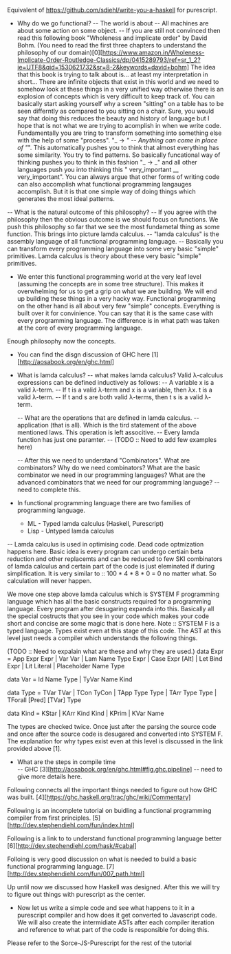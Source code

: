 Equivalent of https://github.com/sdiehl/write-you-a-haskell for purescript.

- Why do we go functional?
  -- The world is about 
  -- All machines are about some action on some object. 
  -- If you are still not convinced then read this following book "Wholeness and implicate order" by David Bohm. (You need to read the first three chapters to understand the philosophy of our domain)[0][https://www.amazon.in/Wholeness-Implicate-Order-Routledge-Classics/dp/0415289793/ref=sr_1_2?ie=UTF8&qid=1530621732&sr=8-2&keywords=david+bohm] The idea that this book is trying to talk about is... at least my interpretation in short... There are infinite objects that exist in this world and we need to somehow look at these things in a very unified way otherwise there is an explosion of concepts which is very difficult to keep track of. 
  You can basically start asking yourself why a screen "sitting" on a table has to be seen differntly as compared to you sitting on a chair. Sure, you would say that doing this reduces the beauty and history of language but I hope that is not what we are trying to acomplish in when we write code. Fundamentally you are tring to transform something into something else with the help of some "process". "_ -> _" -- Anything can come in place of "_". This automatically pushes you to think that almost everything has some similarity. You try to find patterns. So basically funcational way of thinking pushes you to think in this fashion "_ -> _" and all other languages push you into thinking this " very_important __ very_important". You can always argue that other forms of writing code can also accomplish what functional programming langauges accomplish. But it is that one simple way of doing things which generates the most ideal patterns.

--  What is the natural outcome of this philosophy?
  -- If you agree with the philosophy then the obvious outcome is we should focus on functions. We push this philosophy so far that we see the most fundametal thing as some function. This brings into picture lamda calculus.
  -- "lamda calculus" is the assembly language of all functional programming language.
  -- Basically you can transform every programming language into some very basic "simple" primitives. Lamda calculus is theory about these very basic "simple" primitives.

- We enter this functional programming world at the very leaf level (assuming the concepts are in some tree structure). This makes it overwhelming for us to get a grip on what we are building. We will end up building these things in a very hacky way. Functional programming on the other hand is all about very few "simple" concepts. Everything is built over it for convinience. You can say that it is the same case with every programming language. The difference is in what path was taken at the core of every programming language.
  
Enough philosophy now the concepts.

- You can find the disgn discussion of GHC here [1][http://aosabook.org/en/ghc.html]

- What is lamda calculus?
  -- what makes lamda calculus?
    Valid λ-calculus expressions can be defined inductively as follows:
    -- A variable x is a valid λ-term.
    -- If t is a valid λ-term and x is a variable, then λx. t is a valid λ-term.
    -- If t and s are both valid λ-terms, then t s is a valid λ-term.
  
  -- What are the operations that are defined in lamda calculus.
    -- application (that is all). Which is the tird statement of the above mentioned laws. This operation is left associtive.
    -- Every lamda function has just one paramter.
    -- (TODO :: Need to add few examples here)

  -- After this we need to understand "Combinators".
    What are combinators?
    Why do we need combinators?
    What are the basic combinator we need in our programming languages?
    What are the advanced combinators that we need for our programming language?
    -- need to complete this.

- In functional programming language there are two families of programming language.
    - ML - Typed lamda calculus (Haskell, Purescript)
    - Lisp - Untyped lamda calculus

-- Lamda calculus is used in optimising code. Dead code optmization happens here. Basic idea is every program can undergo certiain beta reduction and other replacemts and can be reduced to few SKI combinators of lamda calculus and certain part of the code is just eleminated if during simplification. It is very similar to :: 100 * 4 * 8 * 0 = 0 no matter what. So calculation will never happen.

We move one step above lamda calculus which is SYSTEM F programming language which has all the basic constructs required for a programming language. Every program after desugaring expanda into this. Basically all the special costructs that you see in your code which makes your code short and concise are some magic that is done here. Note :: SYSTEM F is a typed language. Types exist even at this stage of this code. The AST at this level just needs a compiler which understands the following things.

(TODO :: Need to expalain what are these and why they are used.)
data Expr
  = App Expr Expr
  | Var Var
  | Lam Name Type Expr
  | Case Expr [Alt]
  | Let Bind Expr
  | Lit Literal
  | Placeholder Name Type

data Var
  = Id Name Type
  | TyVar Name Kind

data Type
  = TVar TVar
  | TCon TyCon
  | TApp Type Type
  | TArr Type Type
  | TForall [Pred] [TVar] Type

data Kind
  = KStar
  | KArr Kind Kind
  | KPrim
  | KVar Name

The types are checked twice. Once just after the parsing the source code and once after the source code is desugared and converted into SYSTEM F. The explanation for why types exist even at this level is discussed in the link provided above [1].

- What are the steps in compile time    
    -- GHC [3][http://aosabook.org/en/ghc.html#fig.ghc.pipeline]
    -- need to give more details here.

Following connects all the important things needed to figure out how GHC was built.
    [4][https://ghc.haskell.org/trac/ghc/wiki/Commentary]

Following is an incomplete tutorial on buidling a functional programming compiler from first principles.
    [5][http://dev.stephendiehl.com/fun/index.html]

Following is a link to to understand functional programming language better
    [6][http://dev.stephendiehl.com/hask/#cabal]

Folloing is very good discussion on what is needed to build a basic functional programming language.
    [7][http://dev.stephendiehl.com/fun/007_path.html]

Up until now we discussed how Haskell was designed. After this we will try to figure out things with purescript as the center.

- Now let us write a simple code and see what happens to it in a purescript compiler and how does it get converted to Javascript code. We will also create the intermidiate ASTs after each compiler iteration and reference to what part of the code is responsible for doing this.


Please refer to the Sorce-JS-Purescript for the rest of the tutorial